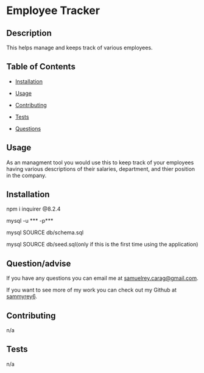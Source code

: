 # Employee Tracker

## Description

This helps manage and keeps track of various employees.

## Table of Contents
- [Installation](#Installation)

- [Usage](#Usage)
- [Contributing](#Contributing)
- [Tests](#Tests)
- [Questions](#Question/advise)


## Usage
As an managment tool you would use this to keep track of your employees having various descriptions of their salaries, department, and thier position in the company.


## Installation

npm i inquirer @8.2.4

mysql -u *** -p***

mysql SOURCE db/schema.sql

mysql SOURCE db/seed.sql(only if this is the first time using the application)


## Question/advise
If you have any questions you can email me at samuelrey.carag@gmail.com.

If you want to see more of my work you can check out my Github at [sammyrey6](https://github.com/sammyrey6).


## Contributing

n/a
## Tests

n/a


